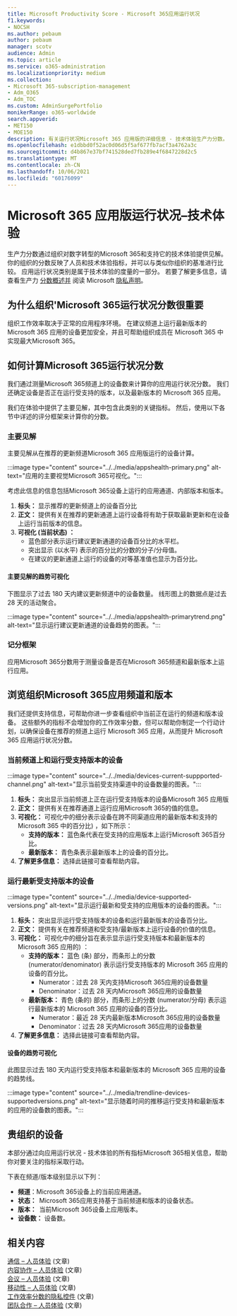 ```yaml
---
title: Microsoft Productivity Score - Microsoft 365应用运行状况
f1.keywords:
- NOCSH
ms.author: pebaum
author: pebaum
manager: scotv
audience: Admin
ms.topic: article
ms.service: o365-administration
ms.localizationpriority: medium
ms.collection:
- Microsoft 365-subscription-management
- Adm_O365
- Adm_TOC
ms.custom: AdminSurgePortfolio
monikerRange: o365-worldwide
search.appverid:
- MET150
- MOE150
description: 有关运行状况Microsoft 365 应用版的详细信息 - 技术体验生产力分数。
ms.openlocfilehash: e1dbbd0f52ac0d06d5f5af677fb7acf3a4762a3c
ms.sourcegitcommit: d4b867e37bf741528ded7fb289e4f6847228d2c5
ms.translationtype: MT
ms.contentlocale: zh-CN
ms.lasthandoff: 10/06/2021
ms.locfileid: "60176099"
---
```

# <a name="microsoft-365-apps-health--technology-experiences"></a>Microsoft 365 应用版运行状况–技术体验

生产力分数通过组织对数字转型的Microsoft 365和支持它的技术体验提供见解。 你的组织的分数反映了人员和技术体验指标，并可以与类似你组织的基准进行比较。 应用运行状况类别是属于技术体验的度量的一部分。 若要了解更多信息，请查看生产力 [分数概述并](productivity-score.md) 阅读 Microsoft [隐私声明](https://privacy.microsoft.com/privacystatement)。

## <a name="why-your-organization39s-microsoft-365-apps-health-score-matters"></a>为什么组织&#39;Microsoft 365运行状况分数很重要

组织工作效率取决于正常的应用程序环境。 在建议频道上运行最新版本的 Microsoft 365 应用的设备更加安全，并且可帮助组织成员在 Microsoft 365 中实现最大Microsoft 365。

## <a name="how-we-calculate-the-microsoft-365-apps-health-score"></a>如何计算Microsoft 365运行状况分数

我们通过测量Microsoft 365频道上的设备数来计算你的应用运行状况分数。 我们还确定设备是否正在运行受支持的版本，以及最新版本的 Microsoft 365 应用。

我们在体验中提供了主要见解，其中包含此类别的关键指标。 然后，使用以下各节中详述的评分框架来计算你的分数。

### <a name="primary-insight"></a>主要见解

主要见解从在推荐的更新频道Microsoft 365 应用版运行的设备计算。

:::image type="content" source="../../media/appshealth-primary.png" alt-text="应用的主要视觉Microsoft 365可视化。":::

考虑此信息的信息包括Microsoft 365设备上运行的应用通道、内部版本和版本。

1. **标头：**  显示推荐的更新频道上的设备百分比
1. **正文：**  提供有关在推荐的更新通道上运行设备将有助于获取最新更新和在设备上运行当前版本的信息。
1. **可视化 (当前状态) ：**
    - 蓝色部分表示运行建议更新通道的设备百分比的水平栏。
    - 突出显示 (以水平) 表示的百分比的分数的分子/分母值。
    - 在建议的更新通道上运行的设备的对等基准值也显示为百分比。

#### <a name="trend-visualization-of-the-primary-insight"></a>主要见解的趋势可视化

下图显示了过去 180 天内建议更新频道中的设备数量。 线形图上的数据点是过去 28 天的活动聚合。

:::image type="content" source="../../media/appshealth-primarytrend.png" alt-text="显示运行建议更新通道的设备趋势的图表。":::

### <a name="scoring-framework"></a>记分框架

应用Microsoft 365分数用于测量设备是否在Microsoft 365频道和最新版本上运行应用。

## <a name="explore-your-organization-microsoft-365-app-channels-and-versions"></a>浏览组织Microsoft 365应用频道和版本

我们还提供支持信息，可帮助你进一步查看组织中当前正在运行的频道和版本设备。 这些额外的指标不会增加你的工作效率分数，但可以帮助你制定一个行动计划，以确保设备在推荐的频道上运行 Microsoft 365 应用，从而提升 Microsoft 365 应用运行状况分数。

### <a name="devices-on-current-channel-and-running-supported-versions"></a>当前频道上和运行受支持版本的设备

:::image type="content" source="../../media/devices-current-suppported-channel.png" alt-text="显示当前受支持渠道中的设备数量的图表。":::

1. **标头：** 突出显示当前频道上正在运行受支持版本的设备Microsoft 365 应用版
1. **正文：** 提供有关在推荐通道上运行应用Microsoft 365的值的信息。
1. **可视化：** 可视化中的细分表示设备在跨不同渠道应用的最新版本和支持的 Microsoft 365 中的百分比) ，如下所示：
    - **支持的版本：** 蓝色条代表在受支持的应用版本上运行Microsoft 365百分比。
    - **最新版本：** 青色条表示最新版本上的设备的百分比。
1. **了解更多信息：**   选择此链接可查看帮助内容。

### <a name="devices-running-latest-and-supported-versions"></a>运行最新受支持版本的设备

:::image type="content" source="../../media/device-supported-versions.png" alt-text="显示运行最新和受支持的应用版本的设备的图表。":::

1. **标头：**  突出显示运行受支持版本的设备和运行最新版本的设备百分比。
1. **正文：**  提供有关在推荐频道和受支持/最新版本上运行设备的价值的信息。
1. **可视化：** 可视化中的细分旨在表示显示运行受支持版本和最新版本的 Microsoft 365 应用的) ：
    - **支持的版本：** 蓝色 (条) 部分，而条形上的分数 (numerator/denominator) 表示运行受支持版本的 Microsoft 365 应用的设备的百分比。
        - Numerator：过去 28 天内支持Microsoft 365应用的设备数量
        - Denominator：过去 28 天内Microsoft 365应用的设备数量
    - **最新版本：** 青色 (条的) 部分，而条形上的分数 (numerator/分母) 表示运行最新版本的 Microsoft 365 应用的设备的百分比。
        - Numerator：最近 28 天内最新版本Microsoft 365应用的设备数量
        - Denominator：过去 28 天内Microsoft 365应用的设备数量
1. **了解更多信息：**   选择此链接可查看帮助内容。

#### <a name="trend-visualization-of-the-devices"></a>设备的趋势可视化

此图显示过去 180 天内运行受支持版本和最新版本的 Microsoft 365 应用的设备的趋势线。

:::image type="content" source="../../media/trendline-devices-supportedversions.png" alt-text="显示随着时间的推移运行受支持和最新版本的应用的设备数的图表。":::

## <a name="devices-in-your-organization"></a>贵组织的设备

本部分通过向应用运行状况 - 技术体验的所有指标Microsoft 365相关信息，帮助你对要关注的指标采取行动。

下表在频道/版本级别显示以下列：

- **频道**：Microsoft 365设备上的当前应用通道。
- **状态：**  Microsoft 365应用支持基于当前频道和版本的设备状态。
- **版本：**  当前Microsoft 365设备上应用版本。
- **设备数：**  设备数。

## <a name="related-content"></a>相关内容

[通信 – 人员体验](communication.md) (文章) \
[内容协作 – 人员体验](content-collaboration.md) (文章) \
[会议 – 人员体验](meetings.md) (文章) \
[移动性 – 人员体验](mobility.md) (文章) \
[工作效率分数的隐私控件](privacy.md) (文章) \
[团队合作 – 人员体验](teamwork.md) (文章) 